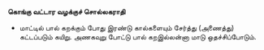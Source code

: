 **கொங்கு வட்டார வழக்குச் சொல்லகராதி**
- மாட்டில் பால் கறக்கும் போது இரண்டு கால்களையும் சேர்த்து (அணைத்து) கட்டப்படும் கயிறு. அணகவுறு போட்டு பால் கறஇல்லன்னா மாடு ஒதச்சிப்போடும்.


